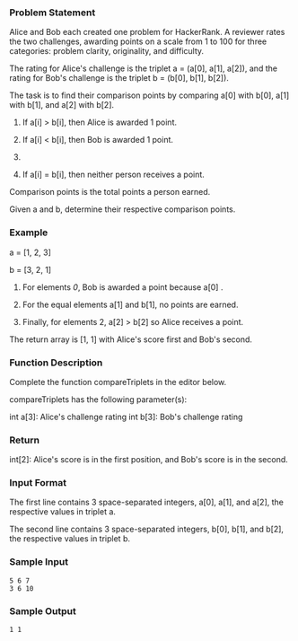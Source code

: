### Problem Statement
Alice and Bob each created one problem for HackerRank. A reviewer rates the two challenges, awarding points on a scale from 1 to 100 for three categories: problem clarity, originality, and difficulty.

The rating for Alice's challenge is the triplet a = (a[0], a[1], a[2]), and the rating for Bob's challenge is the triplet b = (b[0], b[1], b[2]).

The task is to find their comparison points by comparing a[0] with b[0], a[1] with b[1], and a[2] with b[2].

1. If a[i] > b[i], then Alice is awarded 1 point.

2. If a[i] < b[i], then Bob is awarded 1 point.
3. 

3. If a[i] = b[i], then neither person receives a point.

Comparison points is the total points a person earned.

Given a and b, determine their respective comparison points.

### Example

a = [1, 2, 3]

b = [3, 2, 1]

1. For elements *0*, Bob is awarded a point because a[0] .

2. For the equal elements a[1] and b[1], no points are earned.

3. Finally, for elements 2, a[2] > b[2] so Alice receives a point.

The return array is [1, 1] with Alice's score first and Bob's second.

### Function Description

Complete the function compareTriplets in the editor below.

compareTriplets has the following parameter(s):

int a[3]: Alice's challenge rating
int b[3]: Bob's challenge rating

### Return

int[2]: Alice's score is in the first position, and Bob's score is in the second.

### Input Format

The first line contains 3 space-separated integers, a[0], a[1], and a[2], the respective values in triplet a.

The second line contains 3 space-separated integers, b[0], b[1], and b[2], the respective values in triplet b.

### Sample Input 
```
5 6 7
3 6 10
```
### Sample Output
```
1 1
```
